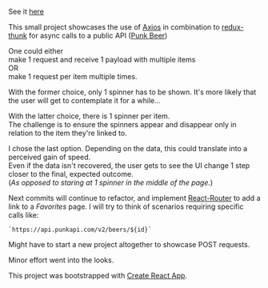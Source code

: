 See it [here](https://johanfive.github.io/beers/)  

This small project showcases the use of [Axios](https://www.npmjs.com/package/axios) in combination to [redux-thunk](https://www.npmjs.com/package/redux-thunk)
for async calls to a public API ([Punk Beer](https://punkapi.com/))


One could either  
make 1 request and receive 1 payload with multiple items  
OR  
make 1 request per item multiple times.  

With the former choice, only 1 spinner has to be shown. It's more likely that the user will get to contemplate it for a while...  

With the latter choice, there is 1 spinner per item.  
The challenge is to ensure the spinners appear and disappear only in relation to the item they're linked to.  

I chose the last option. Depending on the data, this could translate into a perceived gain of speed.  
Even if the data isn't recovered, the user gets to see the UI change 1 step closer to the final, expected outcome.  
(*As opposed to staring at 1 spinner in the middle of the page.*)  



Next commits will continue to refactor, and implement [React-Router](https://www.npmjs.com/package/react-router) to add a link to a *Favorites* page.
I will try to think of scenarios requiring specific calls like:
```
`https://api.punkapi.com/v2/beers/${id}`
```
Might have to start a new project altogether to showcase POST requests.



Minor effort went into the looks.

This project was bootstrapped with [Create React App](https://github.com/facebookincubator/create-react-app).
